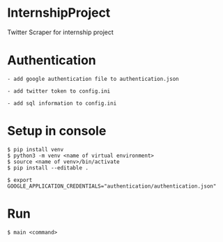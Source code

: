 # InternshipProject
Twitter Scraper for internship project

# Authentication
    - add google authentication file to authentication.json

    - add twitter token to config.ini
     
    - add sql information to config.ini



# Setup in console

```
$ pip install venv
$ python3 -m venv <name of virtual environment>
$ source <name of venv>/bin/activate
$ pip install --editable .

```

```
$ export GOOGLE_APPLICATION_CREDENTIALS="authentication/authentication.json"
```

# Run
```
$ main <command>
```
